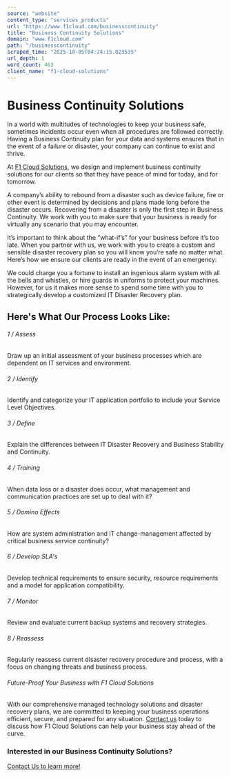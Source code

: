 ```yaml
---
source: "website"
content_type: "services_products"
url: "https://www.f1cloud.com/businesscontinuity"
title: "Business Continuity Solutions"
domain: "www.f1cloud.com"
path: "/businesscontinuity"
scraped_time: "2025-10-05T04:24:15.023535"
url_depth: 1
word_count: 463
client_name: "f1-cloud-solutions"
---
```


# Business Continuity Solutions

In a world with multitudes of technologies to keep your business safe, sometimes incidents occur even when all procedures are followed correctly. Having a Business Continuity plan for your data and systems ensures that in the event of a failure or disaster, your company can continue to exist and thrive.

At [F1 Cloud Solutions](https://www.f1cloud.com), we design and implement business continuity solutions for our clients so that they have peace of mind for today, and for tomorrow.

A company’s ability to rebound from a disaster such as device failure, fire or other event is determined by decisions and plans made long before the disaster occurs. Recovering from a disaster is only the first step in Business Continuity. We work with you to make sure that your business is ready for virtually any scenario that you may encounter.

It’s important to think about the “what-if’s” for your business before it’s too late. When you partner with us, we work with you to create a custom and sensible disaster recovery plan so you will know you’re safe no matter what. Here’s how we ensure our clients are ready in the event of an emergency:

We could charge you a fortune to install an ingenious alarm system with all the bells and whistles, or hire guards in uniforms to protect your machines. However, for us it makes more sense to spend some time with you to strategically develop a customized IT Disaster Recovery plan.

## Here's What Our Process Looks Like:

###### 1 / Assess

Draw up an initial assessment of your business processes which are dependent on IT services and environment.

###### 2 / Identify

Identify and categorize your IT application portfolio to include your Service Level Objectives.

###### 3 / Define

Explain the differences between IT Disaster Recovery and Business Stability and Continuity.

###### 4 / Training

When data loss or a disaster does occur, what management and communication practices are set up to deal with it?

###### 5 / Domino Effects

How are system administration and IT change-management affected by critical business service continuity?

###### 6 / Develop SLA's

Develop technical requirements to ensure security, resource requirements and a model for application compatibility.

###### 7 / Monitor

Review and evaluate current backup systems and recovery strategies.

###### 8 / Reassess

Regularly reassess current disaster recovery procedure and process, with a focus on changing threats and business process.

###### Future-Proof Your Business with F1 Cloud Solutions

With our comprehensive managed technology solutions and disaster recovery plans, we are committed to keeping your business operations efficient, secure, and prepared for any situation. [Contact us](https://www.f1cloud.com/contact) today to discuss how F1 Cloud Solutions can help your business stay ahead of the curve.

### Interested in our Business Continuity Solutions?

[Contact Us to learn more!](mailto:inquiries@f1cloud.com)